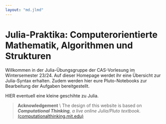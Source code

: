 ```yaml
---
layout: "md.jlmd"
---
```


# Julia-Praktika: Computerorientierte Mathematik, Algorithmen und Strukturen

Willkommen in der Julia-Übungsgruppe der CAS-Vorlesung im Wintersemester 23/24. Auf dieser Homepage werdet ihr eine Übersicht
zur Julia-Syntax erhalten. Zudem werden hier eure Pluto-Notebooks zur Bearbeitung der Aufgaben bereitgestellt.

HIER eventuell eine kleine geschihte zu Julia.

> **Acknowledgement** \\
> The design of this website is based on _**Computational Thinking**, a live online Julia/Pluto textbook._ [(computationalthinking.mit.edu)](https://computationalthinking.mit.edu)

